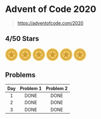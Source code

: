 # Advent of Code 2020

> https://adventofcode.com/2020

## 4/50 Stars
<img src="images/star.png" width="40"> <img src="images/star.png" width="40"> <img src="images/star.png" width="40"> <img src="images/star.png" width="40"> <img src="images/star.png" width="40"> <img src="images/star.png" width="40">

## Problems
| Day | Problem 1 | Problem 2|
|:-:|:-:|:-:|
| 1 | DONE | DONE |
| 2 | DONE | DONE |
| 3 | DONE | DONE |

